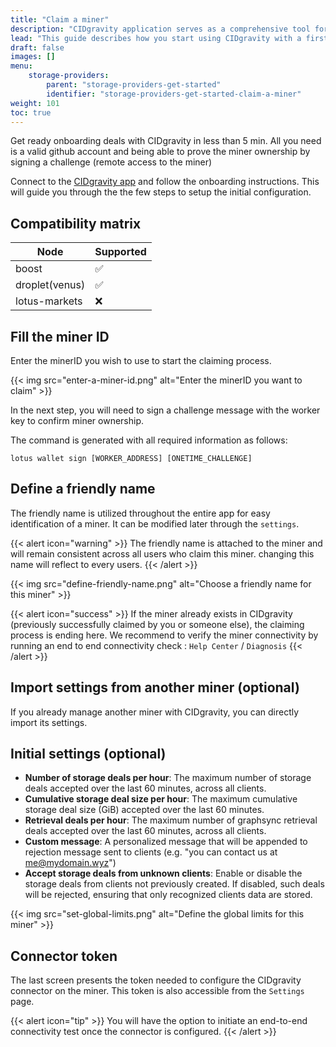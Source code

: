 ```yaml
---
title: "Claim a miner"
description: "CIDgravity application serves as a comprehensive tool for managing and monitoring of : clients, pricing, acceptance criterias, avalability and activity."
lead: "This guide describes how you start using CIDgravity with a first miner."
draft: false
images: []
menu:
    storage-providers:
        parent: "storage-providers-get-started"
        identifier: "storage-providers-get-started-claim-a-miner"
weight: 101
toc: true
---
```


Get ready onboarding deals with CIDgravity in less than 5 min. All you need is a valid github account and being able to prove the miner ownership by signing a challenge (remote access to the miner)

Connect to the [CIDgravity app](https://app.cidgravity.com) and follow the onboarding instructions. This will guide you through the the few steps to setup the initial configuration. 

## Compatibility matrix

|Node           |Supported|
|---------------|---------|
|boost          | ✅      |
|droplet(venus) | ✅      |
|lotus-markets  | ❌      |

## Fill the miner ID

Enter the minerID you wish to use to start the claiming process.

{{< img src="enter-a-miner-id.png" alt="Enter the minerID you want to claim" >}}

In the next step, you will need to sign a challenge message with the worker key to confirm miner ownership.

The command is generated with all required information as follows:

```shell
lotus wallet sign [WORKER_ADDRESS] [ONETIME_CHALLENGE]
```

## Define a friendly name

The friendly name is utilized throughout the entire app for easy identification of a miner.
It can be modified later through the ```settings```.

{{< alert icon="warning" >}}
The friendly name is attached to the miner and will remain consistent across all users who claim this miner.
changing this name will reflect to every users.
{{< /alert >}}

{{< img src="define-friendly-name.png" alt="Choose a friendly name for this miner" >}}

{{< alert icon="success" >}}
If the miner already exists in CIDgravity (previously successfully claimed by you or someone else), the claiming process is ending here.
We recommend to verify the miner connectivity by running an end to end connectivity check :  ```Help Center``` / ```Diagnosis```
{{< /alert >}}

## Import settings from another miner (optional)

If you already manage another miner with CIDgravity, you can directly import its settings.

## Initial settings (optional)

- **Number of storage deals per hour**: The maximum number of storage deals accepted over the last 60 minutes, across all clients.
- **Cumulative storage deal size per hour**: The maximum cumulative storage deal size (GiB) accepted over the last 60 minutes.
- **Retrieval deals per hour**: The maximum number of graphsync retrieval deals accepted over the last 60 minutes, across all clients.
- **Custom message**: A personalized message that will be appended to rejection message sent to clients (e.g. "you can contact us at me@mydomain.wyz")
- **Accept storage deals from unknown clients**: Enable or disable the storage deals from clients not previously created. If disabled, such deals will be rejected, ensuring that only recognized clients data are stored.

{{< img src="set-global-limits.png" alt="Define the global limits for this miner" >}}

## Connector token

The last screen presents the token needed to configure the CIDgravity connector on the miner.
This token is also accessible from the ```Settings``` page.

{{< alert icon="tip" >}}
You will have the option to initiate an end-to-end connectivity test once the connector is configured.
{{< /alert >}}

